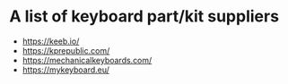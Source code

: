 # A list of keyboard part/kit suppliers

* https://keeb.io/
* https://kprepublic.com/
* https://mechanicalkeyboards.com/
* https://mykeyboard.eu/

